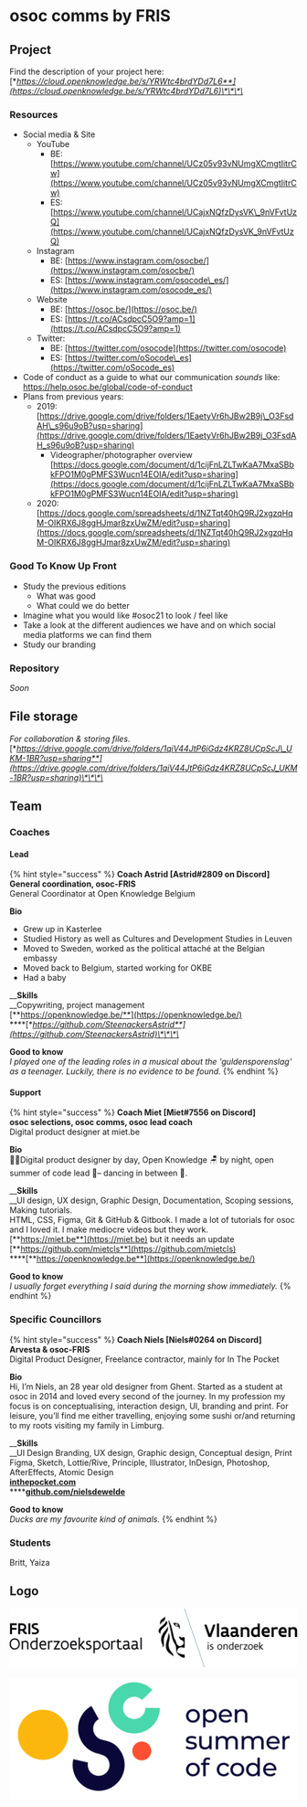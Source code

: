 # osoc comms by FRIS

## Project

Find the description of your project here: [**https://cloud.openknowledge.be/s/YRWtc4brdYDd7L6**](https://cloud.openknowledge.be/s/YRWtc4brdYDd7L6)\*\*\*\*

### Resources

* Social media & Site
  * YouTube
    * BE: [https://www.youtube.com/channel/UCz05v93vNUmgXCmgtIitrCw](https://www.youtube.com/channel/UCz05v93vNUmgXCmgtIitrCw)
    * ES: [https://www.youtube.com/channel/UCajxNQfzDysVK\_9nVFvtUzQ](https://www.youtube.com/channel/UCajxNQfzDysVK_9nVFvtUzQ)
  * Instagram
    * BE: [https://www.instagram.com/osocbe/](https://www.instagram.com/osocbe/)
    * ES: [https://www.instagram.com/osocode\_es/](https://www.instagram.com/osocode_es/)
  * Website
    * BE: [https://osoc.be/](https://osoc.be/)
    * ES: [https://t.co/ACsdpcC5O9?amp=1](https://t.co/ACsdpcC5O9?amp=1)
  * Twitter:
    * BE: [https://twitter.com/osocode](https://twitter.com/osocode)
    * ES: [https://twitter.com/oSocode\_es](https://twitter.com/oSocode_es)
* Code of conduct as a guide to what our communication _sounds_ like: [https://help.osoc.be/global/code-of-conduct 
  ](https://help.osoc.be/global/code-of-conduct%20
  )
* Plans from previous years:
  * 2019: [https://drive.google.com/drive/folders/1EaetyVr6hJBw2B9j\_O3FsdAH\_s96u9oB?usp=sharing](https://drive.google.com/drive/folders/1EaetyVr6hJBw2B9j_O3FsdAH_s96u9oB?usp=sharing)
    * Videographer/photographer overview [https://docs.google.com/document/d/1cijFnLZLTwKaA7MxaSBbkFPO1M0gPMFS3Wucn14EOIA/edit?usp=sharing](https://docs.google.com/document/d/1cijFnLZLTwKaA7MxaSBbkFPO1M0gPMFS3Wucn14EOIA/edit?usp=sharing)
  * 2020: [https://docs.google.com/spreadsheets/d/1NZTqt40hQ9RJ2xgzqHqM-OIKRX6J8ggHJmar8zxUwZM/edit?usp=sharing](https://docs.google.com/spreadsheets/d/1NZTqt40hQ9RJ2xgzqHqM-OIKRX6J8ggHJmar8zxUwZM/edit?usp=sharing)

### Good To Know Up Front

* Study the previous editions
  * What was good
  * What could we do better
* Imagine what you would like \#osoc21 to look / feel like 
* Take a look at the different audiences we have and on which social media platforms we can find them
* Study our branding

### Repository

_Soon_

## File storage

_For collaboration & storing files._  
[**https://drive.google.com/drive/folders/1qiV44JtP6iGdz4KRZ8UCpScJ\_UKM-1BR?usp=sharing**](https://drive.google.com/drive/folders/1qiV44JtP6iGdz4KRZ8UCpScJ_UKM-1BR?usp=sharing)\*\*\*\*

## Team

### Coaches

#### Lead

{% hint style="success" %}
**Coach Astrid \[Astrid\#2809 on Discord\]  
General coordination, osoc-FRIS**  
General Coordinator at Open Knowledge Belgium  
  
**Bio**  
- Grew up in Kasterlee  
- Studied History as well as Cultures and Development Studies in Leuven  
- Moved to Sweden, worked as the political attaché at the Belgian embassy  
- Moved back to Belgium, started working for OKBE  
- Had a baby  
  
__**Skills**  
__Copywriting, project management  
[**https://openknowledge.be/**](https://openknowledge.be/)  
****[**https://github.com/SteenackersAstrid**](https://github.com/SteenackersAstrid)\*\*\*\*

**Good to know**  
_I played one of the leading roles in a musical about the 'guldensporenslag' as a teenager. Luckily, there is no evidence to be found._
{% endhint %}

#### Support

{% hint style="success" %}
**Coach Miet \[Miet\#7556 on Discord\]  
osoc selections, osoc comms, osoc lead coach**  
Digital product designer at miet.be  
  
**Bio**  
🧜‍♀️Digital product designer by day, Open Knowledge 🪑 by night, open summer of code lead 🎈– dancing in between 💃.  
  
__**Skills**  
__UI design, UX design, Graphic Design, Documentation, Scoping sessions, Making tutorials.  
HTML, CSS, Figma, Git & GitHub & Gitbook. I made a lot of tutorials for osoc and I loved it. I make mediocre videos but they work.  
[**https://miet.be**](https://miet.be) but it needs an update  
[**https://github.com/mietcls**](https://github.com/mietcls)  
****[**https://openknowledge.be**](https://openknowledge.be/)  
  
**Good to know**  
_I usually forget everything I said during the morning show immediately._
{% endhint %}

### Specific Councillors

{% hint style="success" %}
**Coach Niels \[Niels\#0264 on Discord\]  
Arvesta & osoc-FRIS**  
Digital Product Designer, Freelance contractor, mainly for In The Pocket  
  
**Bio**  
Hi, I’m Niels, an 28 year old designer from Ghent. Started as a student at osoc in 2014 and loved every second of the journey. In my profession my focus is on conceptualising, interaction design, UI, branding and print. For leisure, you’ll find me either travelling, enjoying some sushi or/and returning to my roots visiting my family in Limburg.  
  
__**Skills**  
__UI Design Branding, UX design, Graphic design, Conceptual design, Print Figma, Sketch, Lottie/Rive, Principle, Illustrator, InDesign, Photoshop, AfterEffects, Atomic Design[  
**inthepocket.com**](https://www.inthepocket.com/)  
****[**github.com/nielsdewelde**](http://github.com/nielsdewelde)  
  
**Good to know**  
_Ducks are my favourite kind of animals._
{% endhint %}

### Students

Britt, Yaiza

## Logo

![Logo FRIS](../.gitbook/assets/fris.svg)

![Logo osoc](../.gitbook/assets/osoc-logo%20%281%29.svg)

